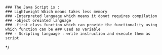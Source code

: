     ### The Java Script is :
    ### Lightweight Which means takes less memory
    ### -Interpreted language which means it donot requires compilation
    ### -object oreinted language
    ### -first class function which can provide the functionality using which function can be ### used as variable
    ### - Scripting language : write instruction and execute them as script

\*/
